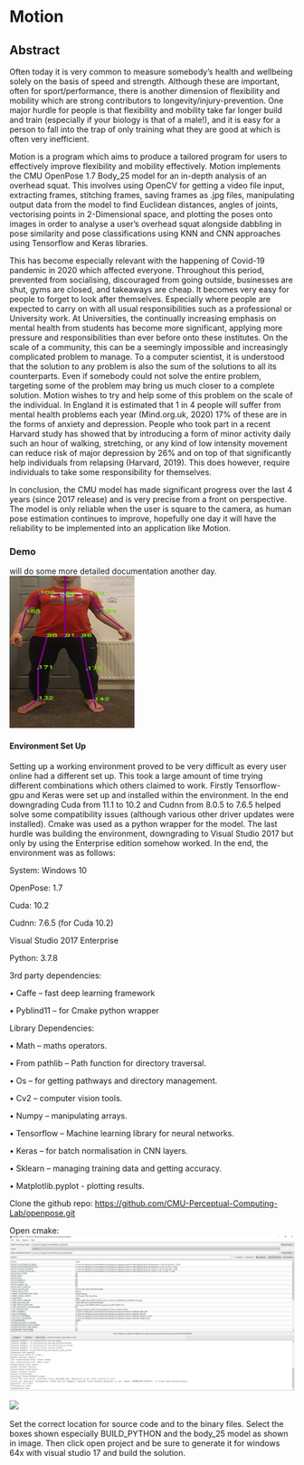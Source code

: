 # Motion

## Abstract

Often today it is very common to measure somebody’s health and wellbeing solely on the basis of speed and strength. Although these are important, often for sport/performance, there is another dimension of flexibility and mobility which are strong contributors to longevity/injury-prevention. One major hurdle for people is that flexibility and mobility take far longer build and train (especially if your biology is that of a male!), and it is easy for a person to fall into the trap of only training what they are good at which is often very inefficient. 

Motion is a program which aims to produce a tailored program for users to effectively improve flexibility and mobility effectively. Motion implements the CMU OpenPose 1.7 Body_25 model for an in-depth analysis of an overhead squat. This involves using OpenCV for getting a video file input, extracting frames, stitching frames, saving frames as .jpg files, manipulating output data from the model to find Euclidean distances, angles of joints, vectorising points in 2-Dimensional space, and plotting the poses onto images in order to analyse a user’s overhead squat alongside dabbling in pose similarity and pose classifications using KNN and CNN approaches using Tensorflow and Keras libraries.

This has become especially relevant with the happening of Covid-19 pandemic in 2020 which affected everyone. Throughout this period, prevented from socialising, discouraged from going outside, businesses are shut, gyms are closed, and takeaways are cheap. It becomes very easy for people to forget to look after themselves. Especially where people are expected to carry on with all usual responsibilities such as a professional or University work. At Universities, the continually increasing emphasis on mental health from students has become more significant, applying more pressure and responsibilities than ever before onto these institutes. On the scale of a community, this can be a seemingly impossible and increasingly complicated problem to manage. To a computer scientist, it is understood that the solution to any problem is also the sum of the solutions to all its counterparts. Even if somebody could not solve the entire problem, targeting some of the problem may bring us much closer to a complete solution. Motion wishes to try and help some of this problem on the scale of the individual. In England it is estimated that 1 in 4 people will suffer from mental health problems each year (Mind.org.uk, 2020) 17% of these are in the forms of anxiety and depression. People who took part in a recent Harvard study has showed that by introducing a form of minor activity daily such an hour of walking, stretching, or any kind of low intensity movement can reduce risk of major depression by 26% and on top of that significantly help individuals from relapsing (Harvard, 2019). This does however, require individuals to take some responsibility for themselves. 

In conclusion, the CMU model has made significant progress over the last 4 years (since 2017 release) and is very precise from a front on perspective. The model is only reliable when the user is square to the camera, as human pose estimation continues to improve, hopefully one day it will have the reliability to be implemented into an application like Motion.

### Demo
will do some more detailed documentation another day.
![](imageDirectory/allAngles.png)


#### Environment Set Up

Setting up a working environment proved to be very difficult as every user online had a different set up. This took a large amount of time trying different combinations which others claimed to work. Firstly Tensorflow-gpu and Keras were set up and installed within the environment. In the end downgrading Cuda from 11.1 to 10.2 and Cudnn from 8.0.5 to 7.6.5 helped solve some compatibility issues (although various other driver updates were installed). Cmake was used as a python wrapper for the model. The last hurdle was building the environment, downgrading to Visual Studio 2017 but only by using the Enterprise edition somehow worked. In the end, the environment was as follows:

System: Windows 10 

OpenPose: 1.7

Cuda: 10.2

Cudnn: 7.6.5 (for Cuda 10.2)

Visual Studio 2017 Enterprise

Python: 3.7.8


3rd party dependencies:

•	Caffe – fast deep learning framework

•	Pyblind11 – for Cmake python wrapper


Library Dependencies:

•	Math – maths operators.

•	From pathlib – Path function for directory traversal.

•	Os – for getting pathways and directory management.

•	Cv2 – computer vision tools.

•	Numpy – manipulating arrays. 

•	Tensorflow – Machine learning library for neural networks.

•	Keras – for batch normalisation in CNN layers.

•	Sklearn – managing training data and getting accuracy.

•	Matplotlib.pyplot - plotting results.

Clone the github repo: https://github.com/CMU-Perceptual-Computing-Lab/openpose.git

Open cmake:
![](imageDirectory/cmake1.png)

![](imageDirecory/cmake2.png)

Set the correct location for source code and to the binary files. Select the boxes shown especially BUILD_PYTHON and the body_25 model as shown in image. Then click open project and be sure to generate it for windows 64x with visual studio 17 and build the solution. 
